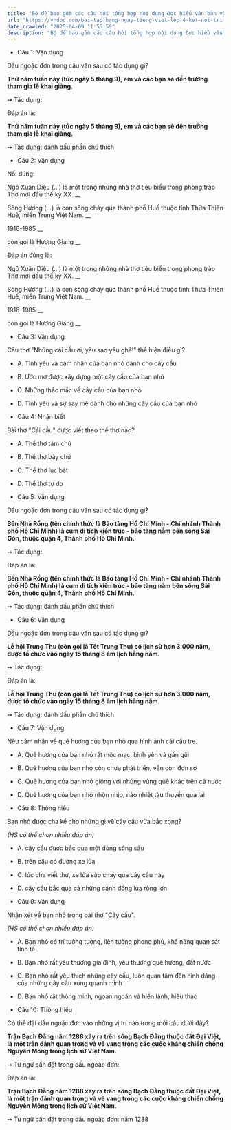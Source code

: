 ```yaml
---
title: "Bộ đề bao gồm các câu hỏi tổng hợp nội dung Đọc hiểu văn bản và Luyện từ và câu được học ở Tuần 30 trong chương trình Tiếng Việt lớp 4 Tập 2 Kết nối tri thức."
url: "https://vndoc.com/bai-tap-hang-ngay-tieng-viet-lop-4-ket-noi-tri-thuc-tuan-30-thu-4-338346"
date_crawled: "2025-04-09 11:55:59"
description: "Bộ đề bao gồm các câu hỏi tổng hợp nội dung Đọc hiểu văn bản và Luyện từ và câu được học ở Tuần 30 trong chương trình Tiếng Việt lớp 4 Tập 2 Kết nối tri thức."
---
```


* Câu 1:  Vận dụng

Dấu ngoặc đơn trong câu văn sau có tác dụng gì?

**Thứ năm tuần này (tức ngày 5 tháng 9), em và các bạn sẽ đến trường tham gia lễ khai giảng.**

➙ Tác dụng: 

Đáp án là:

**Thứ năm tuần này (tức ngày 5 tháng 9), em và các bạn sẽ đến trường tham gia lễ khai giảng.**

➙ Tác dụng: đánh dấu phần chú thích

* Câu 2:  Vận dụng

Nối đúng:

Ngô Xuân Diệu (...) là một trong những nhà thơ tiêu biểu trong phong trào Thơ mới đầu thế kỷ XX.  __

Sông Hương (...) là con sông chảy qua thành phố Huế thuộc tỉnh Thừa Thiên Huế, miền Trung Việt Nam. __

1916-1985 __

còn gọi là Hương Giang __

Đáp án đúng là:

Ngô Xuân Diệu (...) là một trong những nhà thơ tiêu biểu trong phong trào Thơ mới đầu thế kỷ XX. __

Sông Hương (...) là con sông chảy qua thành phố Huế thuộc tỉnh Thừa Thiên Huế, miền Trung Việt Nam. __

1916-1985 __

còn gọi là Hương Giang __

* Câu 3: Vận dụng

Câu thơ "Những cái cầu ơi, yêu sao yêu ghê!" thể hiện điều gì?

  * A. Tình yêu và cảm nhận của bạn nhỏ dành cho cây cầu 
  * B. Ước mơ được xây dựng một cây cầu của bạn nhỏ 
  * C. Những thắc mắc về cây cầu của bạn nhỏ 
  * D. Tình yêu và sự say mê dành cho những cây cầu của bạn nhỏ 



* Câu 4:  Nhận biết

Bài thơ "Cái cầu" được viết theo thể thơ nào?

  * A. Thể thơ tám chữ 
  * B. Thể thơ bảy chữ 
  * C. Thể thơ lục bát 
  * D. Thể thơ tự do 



* Câu 5:  Vận dụng

Dấu ngoặc đơn trong câu văn sau có tác dụng gì?

**Bến Nhà Rồng (tên chính thức là Bảo tàng Hồ Chí Minh - Chi nhánh Thành phố Hồ Chí Minh) là cụm di tích kiến trúc - bảo tàng nằm bên sông Sài Gòn, thuộc quận 4, Thành phố Hồ Chí Minh.**

➙ Tác dụng: 

Đáp án là:

**Bến Nhà Rồng (tên chính thức là Bảo tàng Hồ Chí Minh - Chi nhánh Thành phố Hồ Chí Minh) là cụm di tích kiến trúc - bảo tàng nằm bên sông Sài Gòn, thuộc quận 4, Thành phố Hồ Chí Minh.**

➙ Tác dụng: đánh dấu phần chú thích

* Câu 6:  Vận dụng

Dấu ngoặc đơn trong câu văn sau có tác dụng gì?

**Lễ hội Trung Thu (còn gọi là Tết Trung Thu) có lịch sử hơn 3.000 năm, được tổ chức vào ngày 15 tháng 8 âm lịch hằng năm.**

➙ Tác dụng: 

Đáp án là:

**Lễ hội Trung Thu (còn gọi là Tết Trung Thu) có lịch sử hơn 3.000 năm, được tổ chức vào ngày 15 tháng 8 âm lịch hằng năm.**

➙ Tác dụng: đánh dấu phần chú thích

* Câu 7:  Vận dụng

Nêu cảm nhận về quê hương của bạn nhỏ qua hình ảnh cái cầu tre.

  * A. Quê hương của bạn nhỏ rất mộc mạc, bình yên và gần gũi 
  * B. Quê hương của bạn nhỏ còn chưa phát triển, vẫn còn đơn sơ 
  * C. Quê hương của bạn nhỏ giống với những vùng quê khác trên cả nước 
  * D. Quê hương của bạn nhỏ nhộn nhịp, náo nhiệt tàu thuyền qua lại 



* Câu 8:  Thông hiểu

Bạn nhỏ được cha kể cho những gì về cây cầu vừa bắc xong?

_(HS có thể chọn nhiều đáp án)_

  * A. cây cầu được bắc qua một dòng sông sâu 
  * B. trên cầu có đường xe lửa 
  * C. lúc cha viết thư, xe lửa sắp chạy qua cây cầu này 
  * D. cây cầu bắc qua cả những cánh đồng lúa rộng lớn 



* Câu 9:  Vận dụng

Nhận xét về bạn nhỏ trong bài thơ "Cây cầu".

_(HS có thể chọn nhiều đáp án)_

  * A. Bạn nhỏ có trí tưởng tượng, liên tưởng phong phú, khả năng quan sát tinh tế 
  * B. Bạn nhỏ rất yêu thương gia đình, yêu thương quê hương, đất nước 
  * C. Bạn nhỏ rất yêu thích những cây cầu, luôn quan tâm đến hình dáng của những cây cầu xung quanh mình 
  * D. Bạn nhỏ rất thông minh, ngoan ngoãn và hiền lành, hiếu thảo 



* Câu 10:  Thông hiểu

Có thể đặt dấu ngoặc đơn vào những vị trí nào trong mỗi câu dưới đây?

**Trận Bạch Đằng năm 1288 xảy ra trên sông Bạch Đằng thuộc đất Đại Việt, là một trận đánh quan trọng và vẻ vang trong các cuộc kháng chiến chống Nguyên Mông trong lịch sử Việt Nam.**

➙ Từ ngữ cần đặt trong dấu ngoặc đơn: 

Đáp án là:

**Trận Bạch Đằng năm 1288 xảy ra trên sông Bạch Đằng thuộc đất Đại Việt, là một trận đánh quan trọng và vẻ vang trong các cuộc kháng chiến chống Nguyên Mông trong lịch sử Việt Nam.**

➙ Từ ngữ cần đặt trong dấu ngoặc đơn: năm 1288
